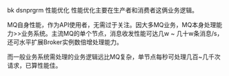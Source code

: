 bk dsnprgrm 性能优化
性能优化主要在生产者和消费者这俩业务逻辑。

MQ自身性能，作为API使用者，无需过于关注。因大多MQ业务，MQ本身处理能力>>业务系统。主流MQ的单个节点，消息收发性能可达几w ~ 几十w条消息/s，还可水平扩展Broker实例数倍增处理能力。

而一般业务系统需处理的业务逻辑远比MQ复杂，单节点每秒可处理几百~几千次请求，已算性能佳。